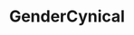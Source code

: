 ---
title: GenderCynical
crosslinks:
- GenderCritical
- Gender_Critical
- FreeSpiritFeminists
- GenderCriticalGuys
- unpopularopinion
- asktransgender
- AskReddit
- Drama
- GenderCriticalism
- '2013'
- transfascism
- traaaaaaannnnnnnnnns
- news
- transgendercirclejerk
- The_Donald
- BPDlovedones
- TwoXChromosomes
- TopMindsOfReddit
- conspiracy
- wgtow
---